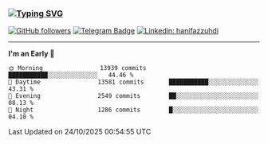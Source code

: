 ### [![Typing SVG](https://readme-typing-svg.herokuapp.com?font=lato&size=22&lines=Hi+There+👋)](https://git.io/typing-svg) 

[![GitHub followers](https://img.shields.io/github/followers/hanifazzuhdi?label=Follow&style=social)](https://github.com/hanifazzuhdi/?tab=follow) 
[![Telegram Badge](https://img.shields.io/badge/-hanif0198-blue?style=social&logo=telegram&link=https://www.t.me/hanif0198/)](https://www.t.me/hanif0198/) 
[![Linkedin: hanifazzuhdi](https://img.shields.io/badge/-hanifazzuhdi-blue?style=flat-square&logo=Linkedin&logoColor=white&link=https://www.linkedin.com/in/hanif-az-zuhdi-69688019b/)](https://www.linkedin.com/in/hanif-az-zuhdi-69688019b/) 

<hr/>

<!--START_SECTION:waka-->
**I'm an Early 🐤** 

```text
🌞 Morning                13939 commits       ███████████░░░░░░░░░░░░░░   44.46 % 
🌆 Daytime                13581 commits       ███████████░░░░░░░░░░░░░░   43.31 % 
🌃 Evening                2549 commits        ██░░░░░░░░░░░░░░░░░░░░░░░   08.13 % 
🌙 Night                  1286 commits        █░░░░░░░░░░░░░░░░░░░░░░░░   04.10 % 
```



 Last Updated on 24/10/2025 00:54:55 UTC
<!--END_SECTION:waka-->
